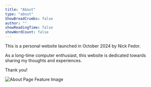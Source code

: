 ```yaml
---
title: "About"
type: "about"
ShowBreadCrumbs: false
author: ""
showReadingTime: false
showWordCount: false
---
```


This is a personal website launched in October 2024 by Nick Fedor.

As a long-time computer enthusiast, this website is dedicated towards sharing my thoughts and experiences.

Thank you!

![About Page Feature Image](../images/about/feature-image.jpg)
